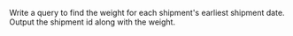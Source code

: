 Write a query to find the weight for each shipment's earliest shipment date. 
Output the shipment id along with the weight.